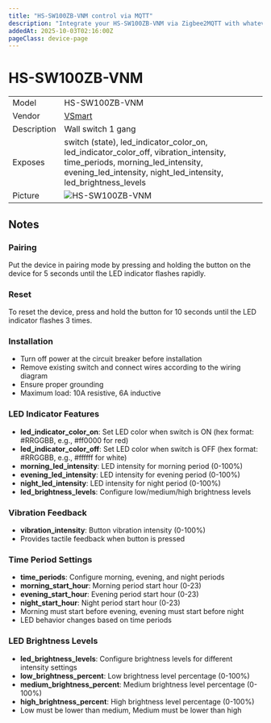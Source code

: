 ```yaml
---
title: "HS-SW100ZB-VNM control via MQTT"
description: "Integrate your HS-SW100ZB-VNM via Zigbee2MQTT with whatever smart home infrastructure you are using without the vendor's bridge or gateway."
addedAt: 2025-10-03T02:16:00Z
pageClass: device-page
---
```


<!-- !!!! -->
<!-- ATTENTION: This file is auto-generated through docgen! -->
<!-- You can only edit the "Notes"-Section between the two comment lines "Notes BEGIN" and "Notes END". -->
<!-- Do not use h1 or h2 heading within "## Notes"-Section. -->
<!-- !!!! -->

# HS-SW100ZB-VNM

|     |     |
|-----|-----|
| Model | HS-SW100ZB-VNM  |
| Vendor  | [VSmart](/supported-devices/#v=VSmart)  |
| Description | Wall switch 1 gang |
| Exposes | switch (state), led_indicator_color_on, led_indicator_color_off, vibration_intensity, time_periods, morning_led_intensity, evening_led_intensity, night_led_intensity, led_brightness_levels |
| Picture | ![HS-SW100ZB-VNM](https://www.zigbee2mqtt.io/images/devices/HS-SW100ZB-VNM.png) |


<!-- Notes BEGIN: You can edit here. Add "## Notes" headline if not already present. -->
## Notes

### Pairing
Put the device in pairing mode by pressing and holding the button on the device for 5 seconds until the LED indicator flashes rapidly.

### Reset
To reset the device, press and hold the button for 10 seconds until the LED indicator flashes 3 times.

### Installation
- Turn off power at the circuit breaker before installation
- Remove existing switch and connect wires according to the wiring diagram
- Ensure proper grounding
- Maximum load: 10A resistive, 6A inductive

### LED Indicator Features
- **led_indicator_color_on**: Set LED color when switch is ON (hex format: #RRGGBB, e.g., #ff0000 for red)
- **led_indicator_color_off**: Set LED color when switch is OFF (hex format: #RRGGBB, e.g., #ffffff for white)
- **morning_led_intensity**: LED intensity for morning period (0-100%)
- **evening_led_intensity**: LED intensity for evening period (0-100%)
- **night_led_intensity**: LED intensity for night period (0-100%)
- **led_brightness_levels**: Configure low/medium/high brightness levels

### Vibration Feedback
- **vibration_intensity**: Button vibration intensity (0-100%)
- Provides tactile feedback when button is pressed

### Time Period Settings
- **time_periods**: Configure morning, evening, and night periods
- **morning_start_hour**: Morning period start hour (0-23)
- **evening_start_hour**: Evening period start hour (0-23)
- **night_start_hour**: Night period start hour (0-23)
- Morning must start before evening, evening must start before night
- LED behavior changes based on time periods

### LED Brightness Levels
- **led_brightness_levels**: Configure brightness levels for different intensity settings
- **low_brightness_percent**: Low brightness level percentage (0-100%)
- **medium_brightness_percent**: Medium brightness level percentage (0-100%)
- **high_brightness_percent**: High brightness level percentage (0-100%)
- Low must be lower than medium, Medium must be lower than high

<!-- Notes END: Do not edit below this line -->
